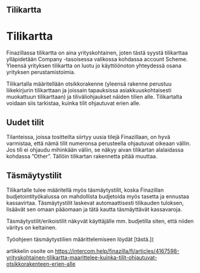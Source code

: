## Tilikartta

# Tilikartta

Finazillassa tilikartta on aina yrityskohtainen, joten tästä syystä tilikarttaa ylläpidetään Company -tasoisessa valikossa kohdassa account Scheme. Yleensä yrityksen tilikartta on luotu jo käyttöönoton yhteydessä osana yrityksen perustamistoimia.

Tilikartalla määritellään otsikkorakenne (yleensä rakenne perustuu liikekirjurin tilikarttaan ja joissain tapauksissa asiakkuuskohtaisesti muokattuun tilikarttaan) ja tiliväliohjaukset näiden tilien alle. Tilikartalta voidaan siis tarkistaa, kuinka tilit ohjautuvat erien alle.

## **Uudet tilit**

Tilanteissa, joissa tositteilta siirtyy uusia tilejä Finazillaan, on hyvä varmistaa, että nämä tilit numeronsa perusteella ohjautuvat oikeaan vällin. Jos tili ei ohjaudu mihinkään väliin, se näkyy aivan tilikartan alalaidassa kohdassa ”Other”. Tällöin tilikartan rakennetta pitää muuttaa.

## Täsmäytystilit

Tilikartalle tulee määritellä myös täsmäytystilit, koska Finazillan budjetointityökalussa on mahdollista budjetoida myös tasetta ja ennustaa kassavirtaa. Täsmäytystilit laskevat automaattisesti tilikauden tuloksen, lisäävät sen omaan pääomaan ja tätä kautta täsmäyttävät kassavaroja.

Täsmäytystilit/erikoistilit näkyvät käyttäjälle mm. budjetilla siten, että niiden väritys on keltainen.

Työohjeen täsmäytystilien määrittelemiseen löydät [tästä.](



artikkelin osoite on https://intercom.help/finazilla/fi/articles/4167598-yrityskohtainen-tilikartta-maarittelee-kuinka-tilit-ohjautuvat-otsikkorakenteen-erien-alle

